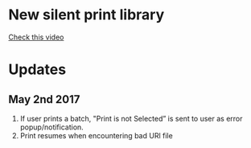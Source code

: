 # New silent print library

[Check this video](https://youtu.be/fm1cd00glt8)

# Updates

## May 2nd 2017

1. If user prints a batch, "Print is not Selected” is sent to user as error popup/notification.
2. Print resumes when encountering bad URl file

